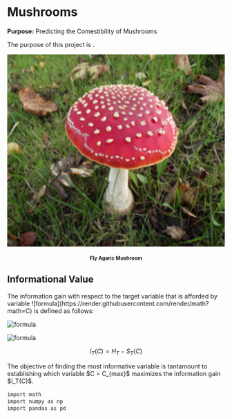 # Mushrooms
<strong>Purpose:</strong> Predicting the Comestibility of Mushrooms

The purpose of this project is .

<p align="center">
    <img src="https://raw.githubusercontent.com/JerryGreenough/Mushrooms/master/images/fly_agaric.jpg" width="782" height="444">  
</p>

<p align="center">
    <strong><small>Fly Agaric Mushroom</small></strong>
</p>

## Informational Value


<p>The information gain with respect to the target variable that is afforded by variable
![formula](https://render.githubusercontent.com/render/math?math=C)
is defined as follows:</p>
 
 
 
 ![formula](https://render.githubusercontent.com/render/math?math=C)
 
 ![formula](https://render.githubusercontent.com/render/math?math=I_T(C)=H_T-S_T(C))

$$I_T(C) =  H_T - S_T(C) $$


<p>The objective of finding the most informative variable is tantamount 
to establishing which variable $C = C_{max}$ maximizes the information gain $I_T(C)$.</p>

```
import math
import numpy as np
import pandas as pd
```
